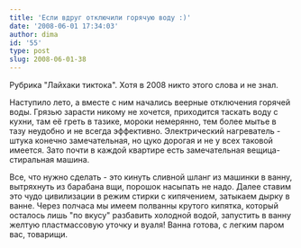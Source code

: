 ```yaml
---
title: 'Если вдруг отключили горячую воду :)'
date: '2008-06-01 17:34:03'
author: dima
id: '55'
type: post
slug: 2008-06-01-38
---
```


Рубрика "Лайхаки тиктока". Хотя в 2008 никто этого слова и не знал.

Наступило лето, а вместе с ним начались веерные отключения горячей воды. Грязью зарасти никому не хочется, приходится таскать воду с кухни, там её греть в тазике, мороки немерянно, тем более мытье в тазу неудобно и не всегда эффективно. Электрический нагреватель - штука конечно замечательная, но цуко дорогая и не у всех таковой имеется. Зато почти в каждой квартире есть замечательная вещица-стиральная машина.

Все, что нужно сделать - это кинуть сливной шланг из машинки в ванну, вытряхнуть из барабана вщи, порошок насыпать не надо. Далее ставим это чудо цивилизации в режим стирки с кипячением, затыкаем дырку в ванне. Через полчаса мы имеем полванны крутого кипятка, который осталось лишь "по вкусу" разбавить холодной водой, запустить в ванну желтую пластмассовую уточку и вуаля! Ванна готова, с легким паром вас, товарищи.